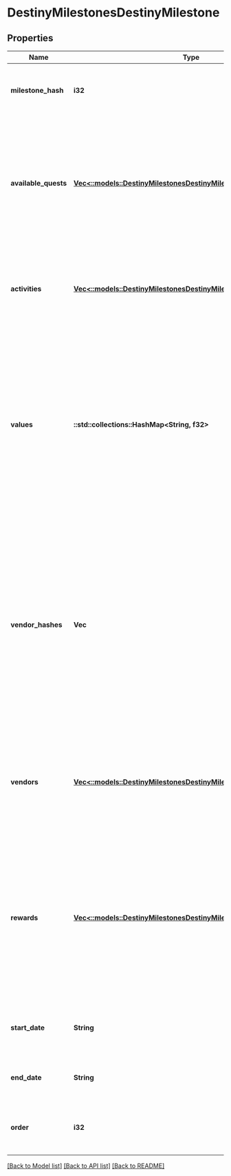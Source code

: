 # DestinyMilestonesDestinyMilestone

## Properties
Name | Type | Description | Notes
------------ | ------------- | ------------- | -------------
**milestone_hash** | **i32** | The unique identifier for the Milestone. Use it to look up the DestinyMilestoneDefinition, so you can combine the other data in this contract with static definition data. | [optional] [default to null]
**available_quests** | [**Vec<::models::DestinyMilestonesDestinyMilestoneQuest>**](Destiny.Milestones.DestinyMilestoneQuest.md) | Indicates what quests are available for this Milestone. Usually this will be only a single Quest, but some quests have multiple available that you can choose from at any given time. All possible quests for a milestone can be found in the DestinyMilestoneDefinition, but they must be combined with this Live data to determine which one(s) are actually active right now. It is possible for Milestones to not have any quests. | [optional] [default to null]
**activities** | [**Vec<::models::DestinyMilestonesDestinyMilestoneChallengeActivity>**](Destiny.Milestones.DestinyMilestoneChallengeActivity.md) | The currently active Activities in this milestone, when the Milestone is driven by Challenges.  Not all Milestones have Challenges, but when they do this will indicate the Activities and Challenges under those Activities related to this Milestone. | [optional] [default to null]
**values** | **::std::collections::HashMap<String, f32>** | Milestones may have arbitrary key/value pairs associated with them, for data that users will want to know about but that doesn&#39;t fit neatly into any of the common components such as Quests. A good example of this would be - if this existed in Destiny 1 - the number of wins you currently have on your Trials of Osiris ticket. Looking in the DestinyMilestoneDefinition, you can use the string identifier of this dictionary to look up more info about the value, including localized string content for displaying the value. The value in the dictionary is the floating point number. The definition will tell you how to format this number. | [optional] [default to null]
**vendor_hashes** | **Vec<i32>** | A milestone may have one or more active vendors that are \&quot;related\&quot; to it (that provide rewards, or that are the initiators of the Milestone). I already regret this, even as I&#39;m typing it. [I told you I&#39;d regret this] You see, sometimes a milestone may be directly correlated with a set of vendors that provide varying tiers of rewards. The player may not be able to interact with one or more of those vendors. This will return the hashes of the Vendors that the player *can* interact with, allowing you to show their current inventory as rewards or related items to the Milestone or its activities.  Before we even use it, it&#39;s already deprecated! How much of a bummer is that? We need more data. | [optional] [default to null]
**vendors** | [**Vec<::models::DestinyMilestonesDestinyMilestoneVendor>**](Destiny.Milestones.DestinyMilestoneVendor.md) | Replaces vendorHashes, which I knew was going to be trouble the day it walked in the door. This will return not only what Vendors are active and relevant to the activity (in an implied order that you can choose to ignore), but also other data - for example, if the Vendor is featuring a specific item relevant to this event that you should show with them. | [optional] [default to null]
**rewards** | [**Vec<::models::DestinyMilestonesDestinyMilestoneRewardCategory>**](Destiny.Milestones.DestinyMilestoneRewardCategory.md) | If the entity to which this component is attached has known active Rewards for the player, this will detail information about those rewards, keyed by the RewardEntry Hash. (See DestinyMilestoneDefinition for more information about Reward Entries) Note that these rewards are not for the Quests related to the Milestone. Think of these as \&quot;overview/checklist\&quot; rewards that may be provided for Milestones that may provide rewards for performing a variety of tasks that aren&#39;t under a specific Quest. | [optional] [default to null]
**start_date** | **String** | If known, this is the date when the event last began or refreshed. It will only be populated for events with fixed and repeating start and end dates. | [optional] [default to null]
**end_date** | **String** | If known, this is the date when the event will next end or repeat. It will only be populated for events with fixed and repeating start and end dates. | [optional] [default to null]
**order** | **i32** | Used for ordering milestones in a display to match how we order them in BNet. May pull from static data, or possibly in the future from dynamic information. | [optional] [default to null]

[[Back to Model list]](../README.md#documentation-for-models) [[Back to API list]](../README.md#documentation-for-api-endpoints) [[Back to README]](../README.md)


